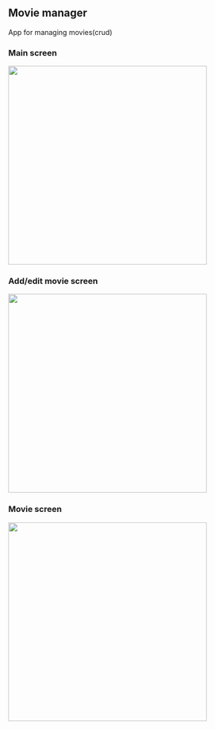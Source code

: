 ## Movie manager
App for managing movies(crud)

### Main screen
<img src="https://github.com/p-doubleg/test_movie-manager/assets/115932496/d93cf358-fb13-4c8e-b925-13338cf6b3e2" width="400" />

### Add/edit movie screen
<img src="https://github.com/p-doubleg/test_movie-manager/assets/115932496/7fb574a2-62c3-4c91-bea9-87fb72c1b9a0" width="400" />

### Movie screen
<img src="https://github.com/p-doubleg/test_movie-manager/assets/115932496/8c691df6-9b4b-4377-9339-d6bf6fbeeb0b" width="400" />

